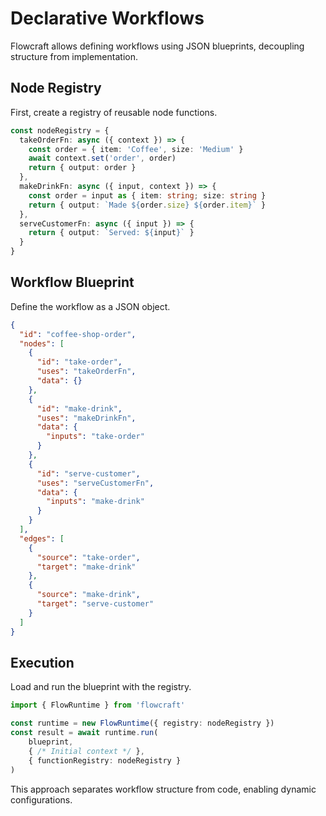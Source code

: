 # Declarative Workflows

Flowcraft allows defining workflows using JSON blueprints, decoupling structure from implementation.

## Node Registry

First, create a registry of reusable node functions.

```typescript
const nodeRegistry = {
  takeOrderFn: async ({ context }) => {
    const order = { item: 'Coffee', size: 'Medium' }
    await context.set('order', order)
    return { output: order }
  },
  makeDrinkFn: async ({ input, context }) => {
    const order = input as { item: string; size: string }
    return { output: `Made ${order.size} ${order.item}` }
  },
  serveCustomerFn: async ({ input }) => {
    return { output: `Served: ${input}` }
  }
}
```

## Workflow Blueprint

Define the workflow as a JSON object.

```json
{
  "id": "coffee-shop-order",
  "nodes": [
    {
      "id": "take-order",
      "uses": "takeOrderFn",
      "data": {}
    },
    {
      "id": "make-drink",
      "uses": "makeDrinkFn",
      "data": {
        "inputs": "take-order"
      }
    },
    {
      "id": "serve-customer",
      "uses": "serveCustomerFn",
      "data": {
        "inputs": "make-drink"
      }
    }
  ],
  "edges": [
    {
      "source": "take-order",
      "target": "make-drink"
    },
    {
      "source": "make-drink",
      "target": "serve-customer"
    }
  ]
}
```

## Execution

Load and run the blueprint with the registry.

```typescript
import { FlowRuntime } from 'flowcraft'

const runtime = new FlowRuntime({ registry: nodeRegistry })
const result = await runtime.run(
	blueprint,
	{ /* Initial context */ },
	{ functionRegistry: nodeRegistry }
)
```

This approach separates workflow structure from code, enabling dynamic configurations.

<DemoDeclarative />
